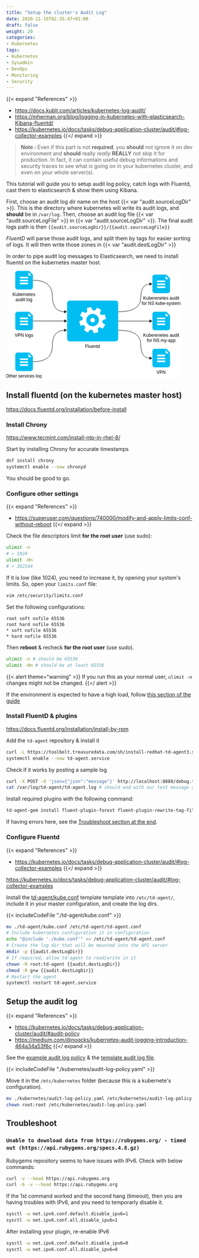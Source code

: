 ```yaml
---
title: "Setup the cluster's Audit Log"
date: 2020-11-16T02:35:47+01:00
draft: false
weight: 20
categories:
- Kubernetes
tags:
- Kubernetes
- Sysadmin
- DevOps
- Monitoring
- Security
---
```


{{< expand "References" >}}
* <https://docs.kublr.com/articles/kubernetes-log-audit/>
* <https://mherman.org/blog/logging-in-kubernetes-with-elasticsearch-Kibana-fluentd/>
* <https://kubernetes.io/docs/tasks/debug-application-cluster/audit/#log-collector-examples>
{{</ expand >}}

> **Note :** Even if this part is not **required**, you **should** not ignore it on dev environment and **should** really *really* **REALLY** not skip it for production. In fact, it can contain useful debug informations and security traces to see what is going on in your kubernetes cluster, and even on your whole server(s).

This tutorial will guide you to setup audit log policy, catch logs with Fluentd, cast them to elasticsearch & show them using Kibana.

First, choose an audit log dir name on the host {{< var "audit.sourceLogDir" >}}. This is the directory where kubernetes will write its audit logs, and **should** be in `/var/log`. Then, choose an audit log file {{< var "audit.sourceLogFile" >}} in {{< var "audit.sourceLogDir" >}}. The final audit logs path is then `{{audit.sourceLogDir}}/{{audit.sourceLogFile}}`

*FluentD* will parse those audit logs, and split them by tags for easier sorting of logs. It will then write those zones in {{< var "audit.destLogDir" >}}

In order to pipe audit log messages to Elasticsearch, we need to install fluentd on the kubernetes master host.

![FluentD job](./_assets/fluentd.png)

## Install fluentd (on the kubernetes master host)

<https://docs.fluentd.org/installation/before-install>

### Install Chrony

<https://www.tecmint.com/install-ntp-in-rhel-8/>

Start by installing Chrony for accurate timestamps

```sh
dnf install chrony
systemctl enable --now chronyd
```

You should be good to go.

### Configure other settings

{{< expand "References" >}}
* https://superuser.com/questions/740000/modify-and-apply-limits-conf-without-reboot
{{</ expand >}}

Check the file descriptors limit **for the root user** (use sudo):

```sh
ulimit -n
# » 1024
ulimit -Hn
# » 262144
```

If it is low (like 1024), you need to increase it, by opening your system's limits. So, open your `limits.conf` file:

```sh
vim /etc/security/limits.conf
```

Set the following configurations:

```
root soft nofile 65536
root hard nofile 65536
* soft nofile 65536
* hard nofile 65536
```

Then **reboot** & recheck **for the root user** (use sudo).

```sh
ulimit -n # should be 65536
ulimit -Hn # should be at least 65536
```

{{< alert theme="warning" >}}
If you run this as your normal user, `ulimit -n` changes might not be changed.
{{</ alert >}}

If the environment is expected to have a high load, follow [this section of the guide](https://docs.fluentd.org/installation/before-install#optimize-network-kernel-parameters)


### Install FluentD & plugins

<https://docs.fluentd.org/installation/install-by-rpm>

Add the `td-agent` repository & install it

```sh
curl -L https://toolbelt.treasuredata.com/sh/install-redhat-td-agent3.sh | sh
systemctl enable --now td-agent.service
```

Check if it works by posting a sample log

```sh
curl -X POST -d 'json={"json":"message"}' http://localhost:8888/debug.test
cat /var/log/td-agent/td-agent.log # should end with our test message above
```

Install required plugins with the following command:

```sh
td-agent-gem install fluent-plugin-forest fluent-plugin-rewrite-tag-filter
```

If having errors here, see the [Troubleshoot section at the end](#troubleshoot).

### Configure Fluentd

{{< expand "References" >}}
* <https://kubernetes.io/docs/tasks/debug-application-cluster/audit/#log-collector-examples>
{{</ expand >}}

<https://kubernetes.io/docs/tasks/debug-application-cluster/audit/#log-collector-examples>

Install the [td-agent/kube.conf](./td-agent/kube.conf) template template into `/etc/td-agent/`, include it in your master configuration, and create the log dirs.

{{< includeCodeFile "./td-agent/kube.conf" >}}

```sh
mv ./td-agent/kube.conf /etc/td-agent/td-agent.conf
# Include kubernetes configuration it in configuration
echo "@include './kube.conf'" >> /etc/td-agent/td-agent.conf
# Create the log dir that will be mounted into the API server
mkdir -p {{audit.destLogDir}}
# If required, allow td-agent to read/write in it
chown -R root:td-agent {{audit.destLogDir}}
chmod -R g+w {{audit.destLogDir}}
# Restart the agent
systemctl restart td-agent.service
```

## Setup the audit log

{{< expand "References" >}}
* <https://kubernetes.io/docs/tasks/debug-application-cluster/audit/#audit-policy>
* <https://medium.com/@noqcks/kubernetes-audit-logging-introduction-464a34a53f6c>
{{</ expand >}}

See the [example audit log policy](https://raw.githubusercontent.com/kubernetes/website/master/content/en/examples/audit/audit-policy.yaml) & the [template audit log file](./kubernetes/audit-log-policy.yaml).

{{< includeCodeFile "./kubernetes/audit-log-policy.yaml" >}}

Move it in the `/etc/kubernetes` folder (because this is a kubernete's configuration).

```sh
mv ./kubernetes/audit-log-policy.yaml /etc/kubernetes/audit-log-policy.yaml
chown root:root /etc/kubernetes/audit-log-policy.yaml
```

## Troubleshoot

### `Unable to download data from https://rubygems.org/ - timed out (https://api.rubygems.org/specs.4.8.gz)`

Rubygems repository seems to have issues with IPv6. Check with below commands:

```sh
curl -v --head https://api.rubygems.org
curl -6 -v --head https://api.rubygems.org
```

If the 1st command worked and the second hang (timeout), then you are having troubles with IPv6, and you need to temporarly disable it.

```sh
sysctl -w net.ipv6.conf.default.disable_ipv6=1
sysctl -w net.ipv6.conf.all.disable_ipv6=1
```

After installing your plugin, re-enable IPv6

```sh
sysctl -w net.ipv6.conf.default.disable_ipv6=0
sysctl -w net.ipv6.conf.all.disable_ipv6=0
```